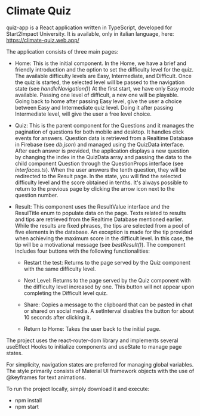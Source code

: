 # Climate Quiz
quiz-app is a React application written in TypeScript, developed for Start2Impact University. It is available, only in italian language, here: https://climate-quiz.web.app/

The application consists of three main pages:

- Home: This is the initial component. In the Home, we have a brief and friendly introduction and the option to set the difficulty level for the quiz. The available difficulty levels are Easy, Intermediate, and Difficult. Once the quiz is started, the selected level will be passed to the navigation state (see *handleNavigation()*) At the first start, we have only Easy mode available. Passing one level of difficult, a new one will be playable. Going back to home after passing Easy level, give the user a choice between Easy and Intermediate quiz level. Doing it after passing Intermediate level, will give the user a free level choice.

- Quiz: This is the parent component for the Questions and it manages the pagination of questions for both mobile and desktop. It handles click events for answers. Question data is retrieved from a Realtime Database in Firebase (see *db.json*) and managed using the QuizData interface. After each answer is provided, the application displays a new question by changing the index in the QuizData array and passing the data to the child component Question through the QuestionProps interface (see *interfaces.ts*). When the user answers the tenth question, they will be redirected to the Result page. In the state, you will find the selected difficulty level and the score obtained in tenths. It's always possible to return to the previous page by clicking the arrow icon next to the question number.

- Result: This component uses the ResultValue interface and the ResulTitle enum to populate data on the page. Texts related to results and tips are retrieved from the Realtime Database mentioned earlier. While the results are fixed phrases, the tips are selected from a pool of five elements in the database. An exception is made for the tip provided when achieving the maximum score in the difficult level. In this case, the tip will be a motivational message (see *bestResult()*). The component includes four buttons with the following functionalities:

    * Restart the test: Returns to the page served by the Quiz component with the same difficulty level.

    * Next Level: Returns to the page served by the Quiz component with the difficulty level increased by one. This button will not appear upon completing the Difficult level quiz.

    * Share: Copies a message to the clipboard that can be pasted in chat or shared on social media. A setInterval disables the button for about 10 seconds after clicking it.

    * Return to Home: Takes the user back to the initial page.

The project uses the react-router-dom library and implements several useEffect Hooks to initialize components and useState to manage page states.

For simplicity, navigation states are preferred for managing global variables. The style primarily consists of Material UI framework objects with the use of @keyframes for text animations.

To run the project locally, simply download it and execute:
- npm install
- npm start


